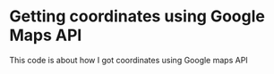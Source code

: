 # Getting coordinates using Google Maps API

This code is about how I got coordinates using Google maps API

